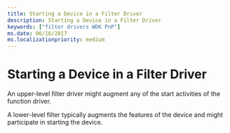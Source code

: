 ```yaml
---
title: Starting a Device in a Filter Driver
description: Starting a Device in a Filter Driver
keywords: ["filter drivers WDK PnP"]
ms.date: 06/16/2017
ms.localizationpriority: medium
---
```


# Starting a Device in a Filter Driver





An upper-level filter driver might augment any of the start activities of the function driver.

A lower-level filter typically augments the features of the device and might participate in starting the device.

 

 




